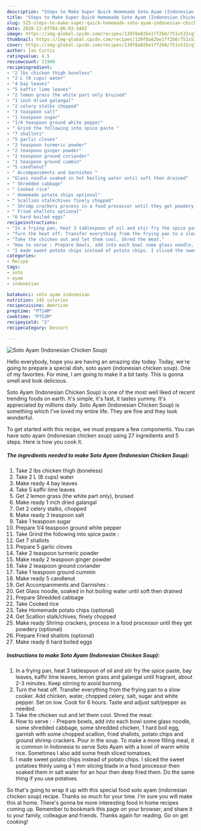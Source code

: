 ```yaml
---
description: "Steps to Make Super Quick Homemade Soto Ayam (Indonesian Chicken Soup)"
title: "Steps to Make Super Quick Homemade Soto Ayam (Indonesian Chicken Soup)"
slug: 525-steps-to-make-super-quick-homemade-soto-ayam-indonesian-chicken-soup
date: 2020-12-07T04:06:03.948Z
image: https://img-global.cpcdn.com/recipes/139f8a82be1ff2b0/751x532cq70/soto-ayam-indonesian-chicken-soup-recipe-main-photo.jpg
thumbnail: https://img-global.cpcdn.com/recipes/139f8a82be1ff2b0/751x532cq70/soto-ayam-indonesian-chicken-soup-recipe-main-photo.jpg
cover: https://img-global.cpcdn.com/recipes/139f8a82be1ff2b0/751x532cq70/soto-ayam-indonesian-chicken-soup-recipe-main-photo.jpg
author: Ian Curtis
ratingvalue: 4.5
reviewcount: 11949
recipeingredient:
- "2 lbs chicken thigh boneless"
- "2 L (8 cups) water"
- "4 bay leaves"
- "5 kaffir lime leaves"
- "2 lemon grass the white part only bruised"
- "1 inch dried galangal"
- "2 celery stalks chopped"
- "3 teaspoon salt"
- "1 teaspoon sugar"
- "1/4 teaspoon ground white pepper"
- " Grind the following into spice paste "
- "7 shallots"
- "5 garlic cloves"
- "2 teaspoon turmeric powder"
- "2 teaspoon ginger powder"
- "2 teaspoon ground coriander"
- "1 teaspoon ground cummin"
- "5 candlenut"
- " Accompaniments and Garnishes "
- "Glass noodle soaked in hot boiling water until soft then drained"
- " Shredded cabbage"
- " Cooked rice"
- " Homemade potato chips optional"
- " Scallion stalkchives finely chopped"
- " Shrimp crackers process in a food processor until they get powdery optional"
- " Fried shallots optional"
- "6 hard boiled eggs"
recipeinstructions:
- "In a frying pan, heat 3 tablespoon of oil and stir fry the spice paste, bay leaves, kaffir lime leaves, lemon grass and galangal until fragrant, about 2-3 minutes. Keep stirring to avoid burning."
- "Turn the heat off. Transfer everything from the frying pan to a slow cooker. Add chicken, water, chopped celery, salt, sugar and white pepper. Set on low. Cook for 6 hours. Taste and adjust salt/pepper as needed."
- "Take the chicken out and let them cool. Shred the meat."
- "How to serve : Prepare bowls, add into each bowl some glass noodle, some shredded cabbage, some shredded chicken, 1 hard boil egg, garnish with some chopped scallion, fried shallots, potato chips and ground shrimp crackers. Pour in the soup. To make a more filling meal, it is common in Indonesia to serve Soto Ayam with a bowl of warm white rice. Sometimes I also add some fresh sliced tomatoes."
- "I made sweet potato chips instead of potato chips. I sliced the sweet potatoes thinly using a 1 mm slicing blade in a food processor then soaked them in salt water for an hour then deep fried them. Do the same thing if you use potatoes."
categories:
- Recipe
tags:
- soto
- ayam
- indonesian

katakunci: soto ayam indonesian 
nutrition: 145 calories
recipecuisine: American
preptime: "PT14M"
cooktime: "PT53M"
recipeyield: "2"
recipecategory: Dessert

---
```



![Soto Ayam (Indonesian Chicken Soup)](https://img-global.cpcdn.com/recipes/139f8a82be1ff2b0/751x532cq70/soto-ayam-indonesian-chicken-soup-recipe-main-photo.jpg)

Hello everybody, hope you are having an amazing day today. Today, we're going to prepare a special dish, soto ayam (indonesian chicken soup). One of my favorites. For mine, I am going to make it a bit tasty. This is gonna smell and look delicious.

Soto Ayam (Indonesian Chicken Soup) is one of the most well liked of recent trending foods on earth. It's simple, it's fast, it tastes yummy. It's appreciated by millions daily. Soto Ayam (Indonesian Chicken Soup) is something which I've loved my entire life. They are fine and they look wonderful.




To get started with this recipe, we must prepare a few components. You can have soto ayam (indonesian chicken soup) using 27 ingredients and 5 steps. Here is how you cook it.

<!--inarticleads1-->

##### The ingredients needed to make Soto Ayam (Indonesian Chicken Soup):

1. Take 2 lbs chicken thigh (boneless)
1. Take 2 L (8 cups) water
1. Make ready 4 bay leaves
1. Take 5 kaffir lime leaves
1. Get 2 lemon grass (the white part only), bruised
1. Make ready 1 inch dried galangal
1. Get 2 celery stalks, chopped
1. Make ready 3 teaspoon salt
1. Take 1 teaspoon sugar
1. Prepare 1/4 teaspoon ground white pepper
1. Take  Grind the following into spice paste :
1. Get 7 shallots
1. Prepare 5 garlic cloves
1. Take 2 teaspoon turmeric powder
1. Make ready 2 teaspoon ginger powder
1. Take 2 teaspoon ground coriander
1. Take 1 teaspoon ground cummin
1. Make ready 5 candlenut
1. Get  Accompaniments and Garnishes :
1. Get Glass noodle, soaked in hot boiling water until soft then drained
1. Prepare  Shredded cabbage
1. Take  Cooked rice
1. Take  Homemade potato chips (optional)
1. Get  Scallion stalk/chives, finely chopped
1. Make ready  Shrimp crackers, process in a food processor until they get powdery (optional)
1. Prepare  Fried shallots (optional)
1. Make ready 6 hard boiled eggs




<!--inarticleads2-->

##### Instructions to make Soto Ayam (Indonesian Chicken Soup):

1. In a frying pan, heat 3 tablespoon of oil and stir fry the spice paste, bay leaves, kaffir lime leaves, lemon grass and galangal until fragrant, about 2-3 minutes. Keep stirring to avoid burning.
1. Turn the heat off. Transfer everything from the frying pan to a slow cooker. Add chicken, water, chopped celery, salt, sugar and white pepper. Set on low. Cook for 6 hours. Taste and adjust salt/pepper as needed.
1. Take the chicken out and let them cool. Shred the meat.
1. How to serve : - Prepare bowls, add into each bowl some glass noodle, some shredded cabbage, some shredded chicken, 1 hard boil egg, garnish with some chopped scallion, fried shallots, potato chips and ground shrimp crackers. Pour in the soup. To make a more filling meal, it is common in Indonesia to serve Soto Ayam with a bowl of warm white rice. Sometimes I also add some fresh sliced tomatoes.
1. I made sweet potato chips instead of potato chips. I sliced the sweet potatoes thinly using a 1 mm slicing blade in a food processor then soaked them in salt water for an hour then deep fried them. Do the same thing if you use potatoes.




So that's going to wrap it up with this special food soto ayam (indonesian chicken soup) recipe. Thanks so much for your time. I'm sure you will make this at home. There's gonna be more interesting food in home recipes coming up. Remember to bookmark this page on your browser, and share it to your family, colleague and friends. Thanks again for reading. Go on get cooking!

